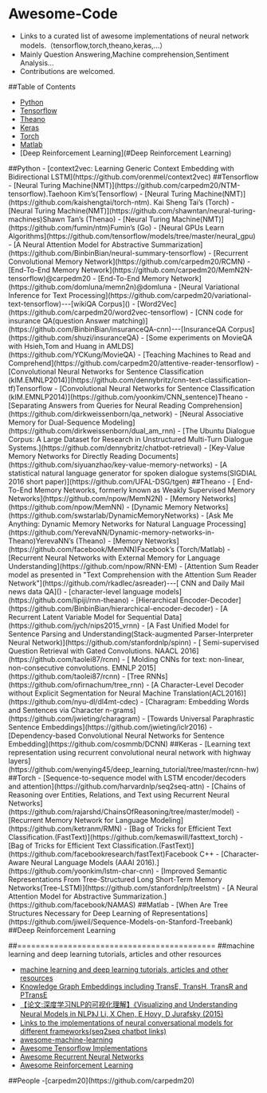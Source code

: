 # Awesome-Code
- Links to a curated list of awesome implementations of neural network models.（tensorflow,torch,theano,keras,...）
- Mainly Question Answering,Machine comprehension,Sentiment Analysis...
- Contributions are welcomed.

##Table of Contents
- [Python](#python)
- [Tensorflow](#tensorflow)
- [Theano](#theano)
- [Keras](#keras)
- [Torch](#torch)
- [Matlab](#matlab)
- [Deep Reinforcement Learning](#Deep Reinforcement Learning)

<a name="python" />
##Python
- [context2vec: Learning Generic Context Embedding with Bidirectional LSTM](https://github.com/orenmel/context2vec)

<a name="tensorflow" />
##Tensorflow
- [Neural Turing Machine(NMT)](https://github.com/carpedm20/NTM-tensorflow).Taehoon Kim’s(Tensorflow)
- [Neural Turing Machine(NMT)](https://github.com/kaishengtai/torch-ntm). Kai Sheng Tai’s (Torch)
- [Neural Turing Machine(NMT)](https://github.com/shawntan/neural-turing-machines)Shawn Tan’s (Thenao)
- [Neural Turing Machine(NMT)](https://github.com/fumin/ntm)Fumin’s (Go)
- [Neural GPUs Learn Algorithms](https://github.com/tensorflow/models/tree/master/neural_gpu)
- [A Neural Attention Model for Abstractive Summarization](https://github.com/BinbinBian/neural-summary-tensorflow)
- [Recurrent Convolutional Memory Network](https://github.com/carpedm20/RCMN)
- [End-To-End Memory Network](https://github.com/carpedm20/MemN2N-tensorflow)@carpedm20
- [End-To-End Memory Network](https://github.com/domluna/memn2n)@domluna
- [Neural Variational Inference for Text Processing](https://github.com/carpedm20/variational-text-tensorflow)---[wikiQA Corpus]()
- [Word2Vec](https://github.com/carpedm20/word2vec-tensorflow)
- [CNN code for insurance QA(question Answer matching)](https://github.com/BinbinBian/insuranceQA-cnn)---[InsuranceQA Corpus](https://github.com/shuzi/insuranceQA)
- [Some experiments on MovieQA with Hsieh,Tom and Huang in AMLDS](https://github.com/YCKung/MovieQA)
- [Teaching Machines to Read and Comprehend](https://github.com/carpedm20/attentive-reader-tensorflow)
- [Convolutional Neural Networks for Sentence Classification (kIM.EMNLP2014)](https://github.com/dennybritz/cnn-text-classification-tf)Tensorflow
- [Convolutional Neural Networks for Sentence Classification (kIM.EMNLP2014)](https://github.com/yoonkim/CNN_sentence)Theano
- [Separating Answers from Queries for Neural Reading Comprehension](https://github.com/dirkweissenborn/qa_network)
- [Neural Associative Memory for Dual-Sequence Modeling](https://github.com/dirkweissenborn/dual_am_rnn)
- [The Ubuntu Dialogue Corpus: A Large Dataset for Research in Unstructured Multi-Turn Dialogue Systems.](https://github.com/dennybritz/chatbot-retrieval)
- [Key-Value Memory Networks for Directly Reading Documents](https://github.com/siyuanzhao/key-value-memory-networks)
- [A statistical natural language generator for spoken dialogue systems(SIGDIAL 2016 short paper)](https://github.com/UFAL-DSG/tgen)

<a name="theano" />
##Theano
- [ End-To-End Memory Networks, formerly known as Weakly Supervised Memory Networks](https://github.com/npow/MemN2N)
- [Memory Networks](https://github.com/npow/MemNN)
- [Dynamic Memory Networks](https://github.com/swstarlab/DynamicMemoryNetworks)
- [Ask Me Anything: Dynamic Memory Networks for Natural Language Processing](https://github.com/YerevaNN/Dynamic-memory-networks-in-Theano)YerevaNN’s (Theano)
- [Memory Networks](https://github.com/facebook/MemNN)Facebook’s (Torch/Matlab)
- [Recurrent Neural Networks with External Memory for Language Understanding](https://github.com/npow/RNN-EM)
- [Attention Sum Reader model as presented in "Text Comprehension with the Attention Sum Reader Network"](https://github.com/rkadlec/asreader)---[ CNN and Daily Mail news data QA]()
- [character-level language models](https://github.com/lipiji/rnn-theano)
- [Hierarchical Encoder-Decoder](https://github.com/BinbinBian/hierarchical-encoder-decoder)
- [A Recurrent Latent Variable Model for Sequential Data](https://github.com/jych/nips2015_vrnn)
- [A Fast Unified Model for Sentence Parsing and Understanding(Stack-augmented Parser-Interpreter Neural Network)](https://github.com/stanfordnlp/spinn)
- [ Semi-supervised Question Retrieval with Gated Convolutions. NAACL 2016](https://github.com/taolei87/rcnn)
- [ Molding CNNs for text: non-linear, non-consecutive convolutions. EMNLP 2015](https://github.com/taolei87/rcnn)
- [Tree RNNs](https://github.com/ofirnachum/tree_rnn)
- [A Character-Level Decoder without Explicit Segmentation for Neural Machine Translation(ACL2016)](https://github.com/nyu-dl/dl4mt-cdec)
- [Charagram: Embedding Words and Sentences via Character n-grams](https://github.com/jwieting/charagram)
- [Towards Universal Paraphrastic Sentence Embeddings](https://github.com/jwieting/iclr2016)
- [Dependency-based Convolutional Neural Networks for Sentence Embedding](https://github.com/cosmmb/DCNN)

<a name="keras"/>
##Keras
- [Learning text representation using recurrent convolutional neural network with highway layers](https://github.com/wenying45/deep_learning_tutorial/tree/master/rcnn-hw)

<a name="torch"/>
##Torch
- [Sequence-to-sequence model with LSTM encoder/decoders and attention](https://github.com/harvardnlp/seq2seq-attn)
- [Chains of Reasoning over Entities, Relations, and Text using Recurrent Neural Networks](https://github.com/rajarshd/ChainsOfReasoning/tree/master/model)
- [Recurrent Memory Network for Language Modeling](https://github.com/ketranm/RMN)
- [Bag of Tricks for Efficient Text Classification.(FastText)](https://github.com/kemaswill/fasttext_torch)
- [Bag of Tricks for Efficient Text Classification.(FastText)](https://github.com/facebookresearch/fastText)Facebook C++
- [Character-Aware Neural Language Models (AAAI 2016).](https://github.com/yoonkim/lstm-char-cnn)
- [Improved Semantic Representations From Tree-Structured Long Short-Term Memory Networks(Tree-LSTM)](https://github.com/stanfordnlp/treelstm)
- [A Neural Attention Model for Abstractive Summarization.](https://github.com/facebook/NAMAS)

<a name="matlab">
##Matlab
- [When Are Tree Structures Necessary for Deep Learning of Representations](https://github.com/jiweil/Sequence-Models-on-Stanford-Treebank)
 
 
<A name="Deep Reinforcement Learning">
##Deep Reinforcement Learning


##===========================================
<A name="mldptt">
##machine learning and deep learning tutorials, articles and other resources
- [machine learning and deep learning tutorials, articles and other resources](https://github.com/ujjwalkarn/Machine-Learning-Tutorials)
- [Knowledge Graph Embeddings including TransE, TransH, TransR and PTransE](https://github.com/thunlp/KG2E)
- [【论文:深度学习NLP的可视化理解】《Visualizing and Understanding Neural Models in NLP》J Li, X Chen, E Hovy, D Jurafsky (2015) ](https://github.com/jiweil/Visualizing-and-Understanding-Neural-Models-in-NLP)
- [Links to the implementations of neural conversational models for different frameworks(seq2seq chatbot links)](https://github.com/nicolas-ivanov/seq2seq_chatbot_links)
- [awesome-machine-learning](https://github.com/josephmisiti/awesome-machine-learning)
- [Awesome Tensorflow Implementations](https://github.com/TensorFlowKR/awesome_tensorflow_implementations)
- [Awesome Recurrent Neural Networks](https://github.com/kjw0612/awesome-rnn)
- [Awesome Reinforcement Learning](https://github.com/aikorea/awesome-rl)


<A name="people">
##People
-[carpedm20](https://github.com/carpedm20)

